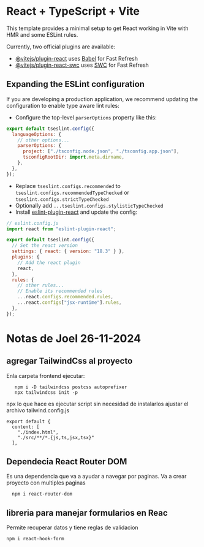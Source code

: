 # React + TypeScript + Vite

This template provides a minimal setup to get React working in Vite with HMR and some ESLint rules.

Currently, two official plugins are available:

- [@vitejs/plugin-react](https://github.com/vitejs/vite-plugin-react/blob/main/packages/plugin-react/README.md) uses [Babel](https://babeljs.io/) for Fast Refresh
- [@vitejs/plugin-react-swc](https://github.com/vitejs/vite-plugin-react-swc) uses [SWC](https://swc.rs/) for Fast Refresh

## Expanding the ESLint configuration

If you are developing a production application, we recommend updating the configuration to enable type aware lint rules:

- Configure the top-level `parserOptions` property like this:

```js
export default tseslint.config({
  languageOptions: {
    // other options...
    parserOptions: {
      project: ["./tsconfig.node.json", "./tsconfig.app.json"],
      tsconfigRootDir: import.meta.dirname,
    },
  },
});
```

- Replace `tseslint.configs.recommended` to `tseslint.configs.recommendedTypeChecked` or `tseslint.configs.strictTypeChecked`
- Optionally add `...tseslint.configs.stylisticTypeChecked`
- Install [eslint-plugin-react](https://github.com/jsx-eslint/eslint-plugin-react) and update the config:

```js
// eslint.config.js
import react from "eslint-plugin-react";

export default tseslint.config({
  // Set the react version
  settings: { react: { version: "18.3" } },
  plugins: {
    // Add the react plugin
    react,
  },
  rules: {
    // other rules...
    // Enable its recommended rules
    ...react.configs.recommended.rules,
    ...react.configs["jsx-runtime"].rules,
  },
});
```

# Notas de Joel 26-11-2024

## agregar TailwindCss al proyecto

Enla carpeta frontend ejecutar:

```
   npm i -D tailwindcss postcss autoprefixer
   npx tailwindcss init -p
```

npx lo que hace es ejecutar script sin necesidad de instalarlos
ajustar el archivo tailwind.config.js

```
export default {
  content: [
    "./index.html",
    "./src/**/*.{js,ts,jsx,tsx}"
  ],
```

## Dependecia React Router DOM

Es una dependencia que va a ayudar a navegar por paginas. Va a crear proyecto con multiples paginas

```
  npm i react-router-dom
```

## libreria para manejar formularios en Reac

Permite recuperar datos y tiene reglas de validacion

```
npm i react-hook-form
```
